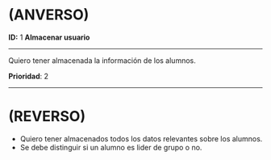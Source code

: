 ﻿# (ANVERSO)
**ID:** 1 **Almacenar usuario**

---
Quiero tener almacenada la información de los alumnos.

**Prioridad**: 2

---
# (REVERSO)
* Quiero tener almacenados todos los datos relevantes sobre los alumnos.
* Se debe distinguir si un alumno es lider de grupo o no.
